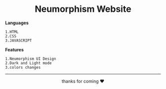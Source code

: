 <h1 align="center">Neumorphism Website</h1>

**Languages**
```
1.HTML
2.CSS
3.JAVASCRIPT
```
**Features**
```
1.Neumorphism UI Design
2.Dark and Light mode
3.colors changes
```

<hr>

<p align="center">thanks for coming  ❤️ </p>